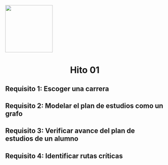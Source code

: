 <p align="left">
  <img src="https://semanadelcannabis.cayetano.edu.pe/assets/img/logo-upch.png" width="150">
  <h1 align="center">Hito 01</h1>
</p>

## Requisito 1: Escoger una carrera
## Requisito 2: Modelar el plan de estudios como un grafo
## Requisito 3: Verificar avance del plan de estudios de un alumno
## Requisito 4: Identificar rutas críticas
